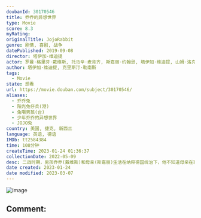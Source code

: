 ```yaml
---
doubanId: 30170546
title: 乔乔的异想世界
type: Movie
score: 8.3
myRating: 
originalTitle: JojoRabbit
genre: 剧情, 喜剧, 战争
datePublished: 2019-09-08
director: 塔伊加·维迪提
actor: 罗曼·格里芬·戴维斯, 托马辛·麦肯齐, 斯嘉丽·约翰逊, 塔伊加·维迪提, 山姆·洛克威尔, 蕾蓓尔·威尔森, 阿尔菲·艾伦, 斯戴芬·莫昌特, 阿奇·耶茨, 卢克·布兰登·菲尔德, 山姆·海加斯, 史丹斯拉夫·卡拉斯, 乔·温特劳布, 布莱恩·卡斯佩, 加布里埃尔·安德鲁斯, 罗伯特·伊斯特, 比利·雷纳, 克里斯蒂安·豪林斯, 吉尔比·格里芬·戴维斯, 哈迪·格里芬·戴维斯, 柯蒂斯·马修, 贝萨尼·亚当斯, 朱迪思·乔治, 维多利亚·霍根
author: 塔伊加·维迪提, 克里斯汀·勒南斯
tags:
  - Movie
state: 想看
url: https://movie.douban.com/subject/30170546/
aliases:
  - 乔乔兔
  - 阳光兔仔兵(港)
  - 兔嘲男孩(台)
  - 少年乔乔的异想世界
  - JOJO兔
country: 美国, 捷克, 新西兰
language: 英语, 德语
IMDb: tt2584384
time: 108分钟
createTime: 2023-01-24 01:36:37
collectionDate: 2022-05-09
desc: 二战时期，男孩乔乔(戴维斯)和母亲(斯嘉丽)生活在纳粹德国统治下，他不知道母亲在家中藏着一个犹太女孩(麦肯齐)，而母亲秘密为抵抗军工作。乔乔渴望加入希特勒青年团，他脑内出了一个颠覆版的希特勒，这个希特...
date created: 2023-01-24
date modified: 2023-03-07
---
```


![image](p2567973073.jpg)

Comment:
---
